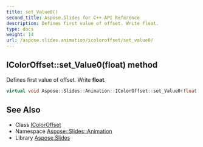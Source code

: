 ```yaml
---
title: set_Value0()
second_title: Aspose.Slides for C++ API Reference
description: Defines first value of offset. Write float.
type: docs
weight: 14
url: /aspose.slides.animation/icoloroffset/set_value0/
---
```

## IColorOffset::set_Value0(float) method


Defines first value of offset. Write **float**.

```cpp
virtual void Aspose::Slides::Animation::IColorOffset::set_Value0(float value)=0
```

## See Also

* Class [IColorOffset](../)
* Namespace [Aspose::Slides::Animation](../../)
* Library [Aspose.Slides](../../../)